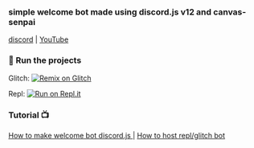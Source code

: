 ### simple welcome bot made using discord.js v12  and canvas-senpai

[discord](https://dsc.gg/cwkhan) | [YouTube](https://youtube.com/cwkhan)

### 💨 Run the projects

Glitch: [![Remix on Glitch](https://cdn.glitch.com/2703baf2-b643-4da7-ab91-7ee2a2d00b5b%2Fremix-button.svg)](https://glitch.com/edit/#!/import/github/Khanmanan/welcomer-bot-discord.js)

Repl: [![Run on Repl.it](https://repl.it/badge/github/Khanmanan/automod-bot)](https://replit.com/github/Khanmanan/welcomer-bot-discord.js)
 
### Tutorial 📺

[How to make welcome bot discord.js ](https://youtu.be/wNJfGON1qQo)
|
[How to host repl/glitch bot](https://youtu.be/O24Q02LpFl4)


  
